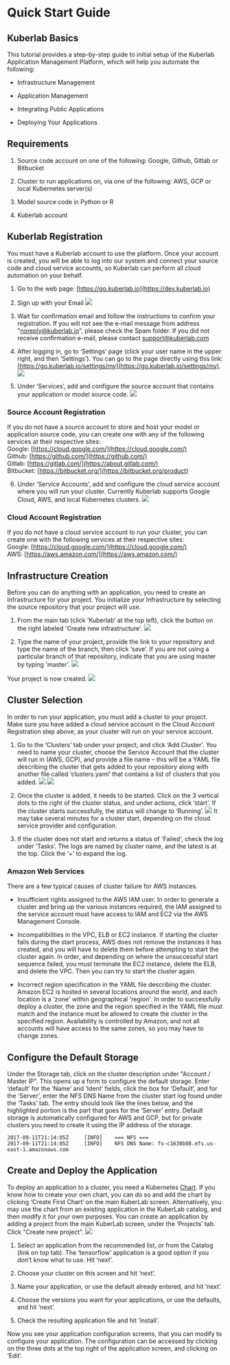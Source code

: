 # Quick Start Guide

## Kuberlab Basics

This tutorial provides a step-by-step guide to initial setup of the Kuberlab Application Management Platform, which will help you automate the following:

* Infrastructure Management

* Application Management

* Integrating Public Applications

* Deploying Your Applications

## Requirements

1. Source code account on one of the following: Google, Github, Gitlab or Bitbucket

2. Cluster to run applications on, via one of the following: AWS, GCP or local Kubernetes server(s)

3. Model source code in Python or R

4. Kuberlab account

## Kuberlab Registration

You must have a Kuberlab account to use the platform. Once your account is created, you will be able to log into our system and connect your source code and cloud service accounts, so Kuberlab can perform all cloud automation on your behalf.

1. Go to the web page: [https://go.kuberlab.io](https://dev.kuberlab.io)

2. Sign up with your Email ![](img/signup2.png)

3. Wait for confirmation email and follow the instructions to confirm your registration. If you will not see the e-mail message from address "noreply@kuberlab.io", please check the Spam folder. If you did not receive confirmation e-mail, please contact support@kuberlab.com

4. After logging in, go to ‘Settings’ page (click your user name in the upper right, and then ‘Settings’). You can go to the page directly using this link: [https://go.kuberlab.io/settings/my](https://go.kuberlab.io/settings/my). ![](img/image_1.png)

5. Under ‘Services’, add and configure the source account that contains your application or model source code. ![](img/image_2.png)

### Source Account Registration

If you do not have a source account to store and host your model or application source code, you can create one with any of the following services at their respective sites:  
Google: [https://cloud.google.com/](https://cloud.google.com/)  
Github: [https://github.com/](https://github.com/)  
Gitlab: [https://gitlab.com/](https://about.gitlab.com/)  
Bitbucket: [https://bitbucket.org/](https://bitbucket.org/product)  

6. Under ‘Service Accounts’, add and configure the cloud service account where you will run your cluster. Currently Kuberlab supports Google Cloud, AWS, and local Kubernetes clusters.
![](img/image_3.png)

### Cloud Account Registration

If you do not have a cloud service account to run your cluster, you can create one with the following services at their respective sites:  
Google: [https://cloud.google.com/](https://cloud.google.com/)  
AWS: [https://aws.amazon.com/](https://aws.amazon.com/)  

## Infrastructure Creation

Before you can do anything with an application, you need to create an Infrastructure for your project. You initialize your Infrastructure by selecting the source repository that your project will use.

1. From the main tab (click ‘Kuberlab’ at the top left), click the button on the right labeled 'Create new infrastructure'.
![](img/image_4.png)

2. Type the name of your project, provide the link to your repository and type the name of the branch, then click ‘save’. If you are not using a particular branch of that repository, indicate that you are using master by typing 'master'.
![](img/image_5.png)

Your project is now created.
![](img/image_6.png)

## Cluster Selection

In order to run your application, you must add a cluster to your project. Make sure you have added a cloud service account in the Cloud Account Registration step above, as your cluster will run on your service account.

1. Go to the ‘Clusters’ tab under your project, and click ‘Add Cluster’. You need to name your cluster, choose the Service Account that the cluster will run in (AWS, GCP), and provide a file name – this will be a YAML file describing the cluster that gets added to your repository along with another file called ‘clusters.yaml’ that contains a list of clusters that you added. ![](img/image_7.png) ![](img/image_8.png)

2. Once the cluster is added, it needs to be started. Click on the 3 vertical dots to the right of the cluster status, and under actions, click ‘start’. If the cluster starts successfully, the status will change to ‘Running’. ![](img/image_9.png)
It may take several minutes for a cluster start, depending on the cloud service provider and configuration.

3. If the cluster does not start and returns a status of 'Failed', check the log under ‘Tasks’. The logs are named by cluster name, and the latest is at the top. Click the ‘+’ to expand the log.

### Amazon Web Services

There are a few typical causes of cluster failure for AWS instances.

* Insufficient rights assigned to the AWS IAM user. In order to generate a cluster and bring up the various instances required, the IAM assigned to the service account must have access to IAM and EC2 via the AWS Management Console. 

* Incompatibilities in the VPC, ELB or EC2 instance. If starting the cluster fails during the start process, AWS does not remove the instances it has created, and you will have to delete them before attempting to start the cluster again. In order, and depending on where the unsuccessful start sequence failed, you must terminate the EC2 instance, delete the ELB, and delete the VPC. Then you can try to start the cluster again.

* Incorrect region specification in the YAML file describing the cluster. Amazon EC2 is hosted in several locations around the world, and each location is a 'zone' within geographical 'region'. In order to successfully deploy a cluster, the zone and the region specified in the YAML file must match and the instance must be allowed to create the cluster in the specified region. Availability is controlled by Amazon, and not all accounts will have access to the same zones, so you may have to change zones.

## Configure the Default Storage

Under the Storage tab, click on the cluster description under "Account / Master IP". This opens up a form to configure the default storage. Enter ‘default’ for the ‘Name’ and ‘Ident’ fields, click the box for ‘Default’, and for the ‘Server’, enter the NFS DNS Name from the cluster start log found under the ‘Tasks’ tab. The entry should look like the lines below, and the highlighted portion is the part that goes for the ‘Server’ entry. Default storage is automatically configured for AWS and GCP, but for private clusters you need to create it using the IP address of the storage.
```
2017-09-11T21:14:05Z     [INFO]    === NFS ===
2017-09-11T21:14:05Z     [INFO]    NFS DNS Name: fs-c1630b88.efs.us-east-1.amazonaws.com
```

## Create and Deploy the Application

To deploy an application to a cluster, you need a Kubernetes [Chart](https://github.com/kubernetes/helm/blob/master/docs/charts.md). If you know how to create your own chart, you can do so and add the chart by clicking ‘Create First Chart’ on the main KuberLab screen. Alternatively, you may use the chart from an existing application in the KuberLab catalog, and then modify it for your own purposes. You can create an application by adding a project from the main KuberLab screen, under the ‘Projects’ tab. Click "Create new project".
![](img/image_10.png)

1. Select an application from the recommended list, or from the Catalog (link on top tab). The ‘tensorflow’ application is a good option if you don’t know what to use. Hit ‘next’.

2. Choose your cluster on this screen and hit ‘next’.

3. Name your application, or use the default already entered, and hit ‘next’.

4. Choose the versions you want for your applications, or use the defaults, and hit ‘next’.

5. Check the resulting application file and hit ‘install’.

Now you see your application configuration screens, that you can modify to configure your application. The configuration can be accessed by clicking on the three dots at the top right of the application screen, and clicking on ‘Edit’.






